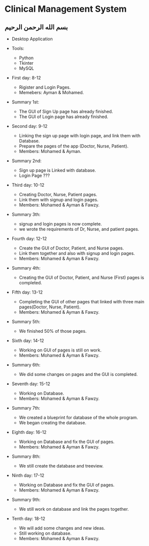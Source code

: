 # Clinical Management System
## بسم الله الرحمن الرحيم

- Desktop Application
- Tools:
  - Python
  - Tkinter
  - MySQL

- First day: 8-12
  - Rigister and Login Pages. 
  - Memebers: Ayman & Mohamed.
- Summary 1st:
  - The GUI of Sign Up page has already finished.
  - The GUI of Login page has already finished.

- Second day: 9-12
  - Linking the sign up page with login page, and link them with Database.
  - Prepare the pages of the app (Doctor, Nurse, Patient).
  - Members: Mohamed & Ayman.
- Summary 2nd:
  - Sign up page is Linked with database.
  - Login Page ???
 
- Third day: 10-12
  - Creating Doctor, Nurse, Patient pages.
  - Link them with signup and login pages.
  - Members: Mohamed & Ayman & Fawzy.
- Summary 3th:
  - signup and login pages is now complete.
  - we wrote the requirements of Dr, Nurse, and patient pages.
  
- Fourth day: 12-12
  - Create the GUI of Doctor, Patient, and Nurse pages.
  - Link them together and also with signup and login pages.
  - Members: Mohamed & Ayman & Fawzy.
- Summary 4th:
  - Creating the GUI of Doctor, Patient, and Nurse (First) pages is completed.
  
- Fifth day: 13-12
  - Completing the GUI of other pages that linked with three main pages(Doctor, Nurse, Patient).
  - Members: Mohamed & Ayman & Fawzy.
- Summary 5th:
  - We finished 50% of those pages.

- Sixth day: 14-12
  - Working on GUI of pages is still on work.
  - Members: Mohamed & Ayman & Fawzy.
- Summary 6th:
  - We did some changes on pages and the GUI is completed.

- Seventh day: 15-12
  - Working on Database.
  - Members: Mohamed & Ayman & Fawzy.
- Summary 7th:
  - We created a blueprint for database of the whole program.
  - We began creating the database.

- Eighth day: 16-12
  - Working on Database and fix the GUI of pages.
  - Members: Mohamed & Ayman & Fawzy.
- Summary 8th:
  - We still create the database and treeview.

- Ninth day: 17-12
  - Working on Database and fix the GUI of pages.
  - Members: Mohamed & Ayman & Fawzy.
- Summary 9th:
  - We still work on database and link the pages together.
  
- Tenth day: 18-12
  - We will add some changes and new ideas.
  - Still working on database.
  - Members: Mohamed & Ayman & Fawzy.
